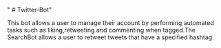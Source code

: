  " # Twitter-Bot"

This bot allows a user to manage their account by performing automated tasks such as liking,retweeting and commenting when tagged.The SearchBot allows a user to retweet tweets that have a specified hashtag.
